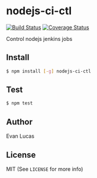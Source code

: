 # nodejs-ci-ctl

[![Build Status](https://travis-ci.org/evanlucas/nodejs-ci-ctl.svg)](https://travis-ci.org/evanlucas/nodejs-ci-ctl)
[![Coverage Status](https://coveralls.io/repos/evanlucas/nodejs-ci-ctl/badge.svg?branch=master&service=github)](https://coveralls.io/github/evanlucas/nodejs-ci-ctl?branch=master)

Control nodejs jenkins jobs

## Install

```bash
$ npm install [-g] nodejs-ci-ctl
```

## Test

```bash
$ npm test
```

## Author

Evan Lucas

## License

MIT (See `LICENSE` for more info)
